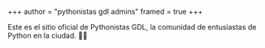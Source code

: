 +++
author = "pythonistas gdl admins"
framed = true
+++

Este es el sitio oficial de Pythonistas GDL, la comunidad de entusiastas de Python en la ciudad. 🚀🐍